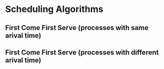 # Scheduling Algorithms
## First Come First Serve (processes with same arival time)
## First Come First Serve (processes with different arival time)
